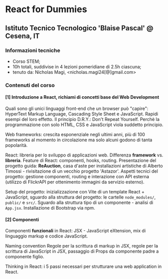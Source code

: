 # React for Dummies
## Istituto Tecnico Tecnologico 'Blaise Pascal' @ Cesena, IT

### Informazioni tecniche
- Corso STEM;
- 10h totali, suddivise in 4 lezioni pomeridiane di 2.5h ciascuna;
- tenuto da: Nicholas Magi, <nicholas.magi24[@]gmail.com>

### Contenuti del corso
#### [1] Introduzione a React, richiami di concetti base del Web Development

Quali sono gli unici linguaggi front-end che un browser può "capire": HyperText Markup Language, Cascading Style Sheet e JavaScript.
Rapidi esempi del loro effetto. Il principio D.R.Y.: Don't Repeat Yourself. Perchè la programmazione con solo HTML, CSS e JavaScript vìola suddetto principio.

Web frameworks: crescita esponenziale negli ultimi anni, più di 100 frameworks al momento in circolazione ma solo alcuni godono di tanta popolarità.

React: libreria per lo sviluppo di applicazioni web. Differenza **framework** vs. **libreria**. Feature di React: componenti, hooks, routing.
Presentazione del progetto guida: **ReAuction**, casa d'aste per installazioni artistiche di Alberto Timossi - rivisitazione di un vecchio progetto 'Astazor'. Aspetti tecnici del progetto: gestione componenti, routing e interazione con API esterna (utilizzo di FlickrAPI per ottenimento immagini da servizio esterno).

Setup del progetto: inizializzazione con Vite di un template React + JavaScript, sguardo alla struttura del progetto: le cartelle `node_modules/`, `public/` e `src/`. Sguardo alla struttura tipo di un componente - analisi di `App.jsx`.
Installazione di Bootstrap via npm.

#### [2] Componenti
Componenti **funzionali** in React: JSX - JavaScript eXtension, mix di linguaggio markup e codice JavaScript. 

Naming convention Regole per la scrittura di markup in JSX, regole per la scrittura di JavaScript in JSX, passaggio di Props da componente padre a componente figlio. 

Thinking in React: i 5 passi necessari per strutturare una web application in React.
